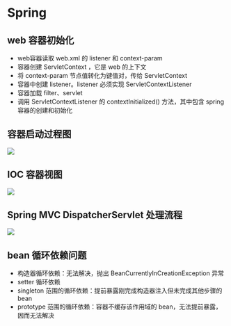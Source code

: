# Spring
## web 容器初始化
- web容器读取 web.xml 的 listener 和 context-param
- 容器创建 ServletContext ，它是 web 的上下文
- 将 context-param 节点值转化为键值对，传给 ServletContext
- 容器中创建 listener。listener 必须实现 ServletContextListener
- 容器加载 filter、servlet
- 调用 ServletContextListener 的 contextInitialized() 方法，其中包含 spring 容器的创建和初始化

## 容器启动过程图
![](http://osbdeld5c.bkt.clouddn.com/18-4-2/75402683.jpg)

## IOC 容器视图
![](http://osbdeld5c.bkt.clouddn.com/18-4-2/25341818.jpg)

## Spring MVC DispatcherServlet 处理流程
![](http://osbdeld5c.bkt.clouddn.com/18-7-31/11499110.jpg)

## bean 循环依赖问题
- 构造器循环依赖：无法解决，抛出 BeanCurrentlyInCreationException 异常
- setter 循环依赖
 - singleton 范围的循环依赖：提前暴露刚完成构造器注入但未完成其他步骤的 bean
 - prototype 范围的循环依赖：容器不缓存该作用域的 bean，无法提前暴露，因而无法解决